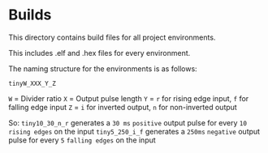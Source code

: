 # Builds

This directory contains build files for all project environments.

This includes .elf and .hex files for every environment.

The naming structure for the environments is as follows:

`tinyW_XXX_Y_Z`

`W` = Divider ratio
`X` = Output pulse length
`Y` = `r` for rising edge input, `f` for falling edge input
`Z` = `i` for inverted output, `n` for non-inverted output

So:
`tiny10_30_n_r` generates a `30 ms` `positive` output pulse for every `10` `rising edges` on the input
`tiny5_250_i_f` generates a `250ms` `negative` output pulse for every `5` `falling edges` on the input
